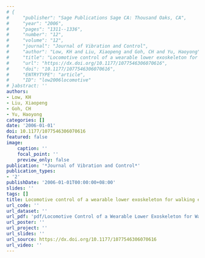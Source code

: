 ```yaml
---
# {
#     "publisher": "Sage Publications Sage CA: Thousand Oaks, CA",
#     "year": "2006",
#     "pages": "1311--1336",
#     "number": "12",
#     "volume": "12",
#     "journal": "Journal of Vibration and Control",
#     "author": "Low, KH and Liu, Xiaopeng and Goh, CH and Yu, Haoyong",
#     "title": "Locomotive control of a wearable lower exoskeleton for walking enhancement",
#     "url": "https://dx.doi.org/10.1177/1077546306070616",
#     "doi": "10.1177/1077546306070616",
#     "ENTRYTYPE": "article",
#     "ID": "low2006locomotive"
# }abstract: ''
authors:
- Low, KH
- Liu, Xiaopeng
- Goh, CH
- Yu, Haoyong
categories: []
date: '2006-01-01'
doi: 10.1177/1077546306070616
featured: false
image:
    caption: ''
    focal_point: ''
    preview_only: false
publication: '*Journal of Vibration and Control*'
publication_types:
- '2'
publishDate: '2006-01-01T00:00:00+08:00'
slides: ''
tags: []
title: Locomotive control of a wearable lower exoskeleton for walking enhancement
url_code: ''
url_dataset: ''
url_pdf: 'pdf/Locomotive Control of a Wearable Lower Exoskeleton for Walking Enhancement.pdf'
url_poster: ''
url_project: ''
url_slides: ''
url_source: https://dx.doi.org/10.1177/1077546306070616
url_video: ''
---
```

